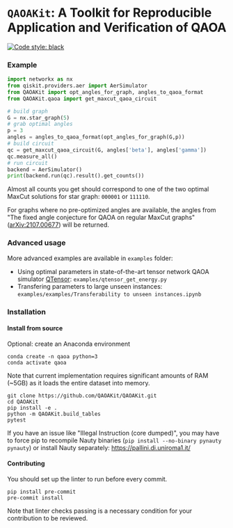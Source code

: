 # `QAOAKit`: A Toolkit for Reproducible Application and Verification of QAOA

[![Code style: black](https://img.shields.io/badge/code%20style-black-000000.svg)](https://github.com/psf/black)

### Example

```python
import networkx as nx
from qiskit.providers.aer import AerSimulator
from QAOAKit import opt_angles_for_graph, angles_to_qaoa_format
from QAOAKit.qaoa import get_maxcut_qaoa_circuit

# build graph
G = nx.star_graph(5)
# grab optimal angles
p = 3
angles = angles_to_qaoa_format(opt_angles_for_graph(G,p))
# build circuit
qc = get_maxcut_qaoa_circuit(G, angles['beta'], angles['gamma'])
qc.measure_all()
# run circuit
backend = AerSimulator()
print(backend.run(qc).result().get_counts())
```

Almost all counts you get should correspond to one of the two optimal MaxCut solutions for star graph: `000001` or `111110`.

For graphs where no pre-optimized angles are available, the angles from "The fixed angle conjecture for QAOA on regular MaxCut graphs" ([arXiv:2107.00677](https://scirate.com/arxiv/2107.00677)) will be returned.

### Advanced usage

More advanced examples are available in `examples` folder:

- Using optimal parameters in state-of-the-art tensor network QAOA simulator [QTensor](https://github.com/danlkv/QTensor): `examples/qtensor_get_energy.py`
- Transfering parameters to large unseen instances: `examples/examples/Transferability to unseen instances.ipynb`


### Installation

#### Install from source

Optional: create an Anaconda environment

```
conda create -n qaoa python=3
conda activate qaoa
```

Note that current implementation requires significant amounts of RAM (~5GB) as it loads the entire dataset into memory.

```
git clone https://github.com/QAOAKit/QAOAKit.git
cd QAOAKit
pip install -e .
python -m QAOAKit.build_tables
pytest
```

If you have an issue like "Illegal Instruction (core dumped)", you may have to force pip to recompile Nauty binaries (`pip install --no-binary pynauty pynauty`) or install Nauty separately: https://pallini.di.uniroma1.it/

#### Contributing

You should set up the linter to run before every commit.
```
pip install pre-commit
pre-commit install
```
Note that linter checks passing is a necessary condition for your contribution to be reviewed.
